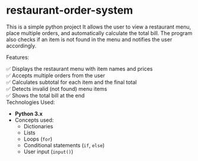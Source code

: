 # restaurant-order-system
This is a simple python project It allows the user to view a restaurant menu, place multiple orders, and automatically calculate the total bill. The program also checks if an item is not found in the menu and notifies the user accordingly.

 Features:
 
✅ Displays the restaurant menu with item names and prices  
✅ Accepts multiple orders from the user  
✅ Calculates subtotal for each item and the final total  
✅ Detects invalid (not found) menu items  
✅ Shows the total bill at the end  
Technologies Used:
- **Python 3.x**
- Concepts used:
  - Dictionaries
  - Lists
  - Loops (`for`)
  - Conditional statements (`if`, `else`)
  - User input (`input()`)

